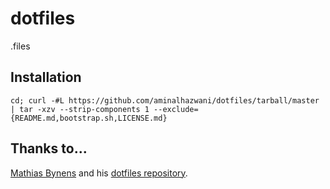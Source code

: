 # dotfiles

.files

## Installation

```
cd; curl -#L https://github.com/aminalhazwani/dotfiles/tarball/master | tar -xzv --strip-components 1 --exclude={README.md,bootstrap.sh,LICENSE.md}
```

## Thanks to...

[Mathias Bynens](https://mathiasbynens.be/) and his [dotfiles repository](https://github.com/mathiasbynens/dotfiles).
